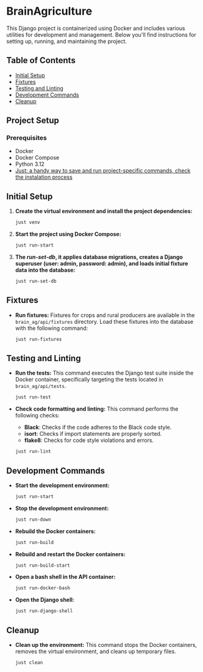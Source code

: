 # BrainAgriculture

This Django project is containerized using Docker and includes various utilities for development and management. Below you'll find instructions for setting up, running, and maintaining the project.

## Table of Contents

- [Initial Setup](#project-setup)
- [Fixtures](#fixtures)
- [Testing and Linting](#testing-and-linting)
- [Development Commands](#development-commands)
- [Cleanup](#cleanup)


## Project Setup

### Prerequisites

- Docker
- Docker Compose
- Python 3.12
- [Just: a handy way to save and run project-specific commands, check the instalation process](https://github.com/casey/just) 

## Initial Setup

1. **Create the virtual environment and install the project dependencies:**

   ```bash
   just venv
   ```

2. **Start the project using Docker Compose:**

   ```bash
   just run-start
   ```

3. **The _run-set-db_, it applies database migrations, creates a Django superuser (user: admin, password: admin), and loads initial fixture data into the database:**

    ```bash
   just run-set-db
   ```

## Fixtures

- **Run fixtures:**
    Fixtures for crops and rural producers are available in the `brain_ag/api/fixtures` directory. Load these fixtures into the database with the following command:
    ```bash
    just run-fixtures
    ```

## Testing and Linting

- **Run the tests:**
    This command executes the Django test suite inside the Docker container, specifically targeting the tests located in `brain_ag/api/tests`.
    ```bash
    just run-test
    ```



- **Check code formatting and linting:**
    This command performs the following checks:
    - **Black**: Checks if the code adheres to the Black code style.
    - **isort**: Checks if import statements are properly sorted.
    - **flake8**: Checks for code style violations and errors.
    
    ```bash
    just run-lint
    ```
    
## Development Commands

- **Start the development environment:**

    ```bash
    just run-start
    ```

- **Stop the development environment:**

    ```bash
    just run-down
    ```

- **Rebuild the Docker containers:**

    ```bash
    just run-build
    ```

- **Rebuild and restart the Docker containers:**

    ```bash
    just run-build-start
    ```

- **Open a bash shell in the API container:**

    ```bash
    just run-docker-bash
    ```

- **Open the Django shell:**

    ```bash
    just run-django-shell
    ```

## Cleanup

- **Clean up the environment:**
    This command stops the Docker containers, removes the virtual environment, and cleans up temporary files.
    ```bash
    just clean
    ```

  

